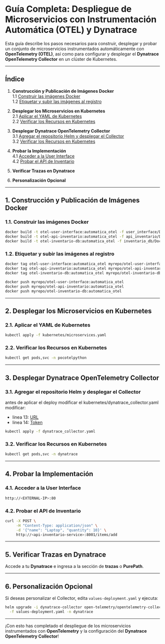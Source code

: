 # Guía Completa: Despliegue de Microservicios con Instrumentación Automática (OTEL) y Dynatrace

Esta guía describe los pasos necesarios para construir, desplegar y probar un conjunto de microservicios instrumentados automáticamente con **OpenTelemetry (OTEL)**, así como para configurar y desplegar el **Dynatrace OpenTelemetry Collector** en un clúster de Kubernetes.

---

## Índice

1. **Construcción y Publicación de Imágenes Docker**  
   1.1 [Construir las imágenes Docker](#11-construir-las-imágenes-docker)  
   1.2 [Etiquetar y subir las imágenes al registro](#12-etiquetar-y-subir-las-imágenes-al-registro)  

2. **Desplegar los Microservicios en Kubernetes**  
   2.1 [Aplicar el YAML de Kubernetes](#21-aplicar-el-yaml-de-kubernetes)  
   2.2 [Verificar los Recursos en Kubernetes](#22-verificar-los-recursos-en-kubernetes)  

3. **Desplegar Dynatrace OpenTelemetry Collector**  
   3.1 [Agregar el repositorio Helm y desplegar el Collector](#31-agregar-el-repositorio-helm-y-desplegar-el-collector)  
   3.2 [Verificar los Recursos en Kubernetes](#32-verificar-los-recursos-en-kubernetes)  

4. **Probar la Implementación**  
   4.1 [Acceder a la User Interface](#41-acceder-a-la-user-interface)  
   4.2 [Probar el API de Inventario](#42-probar-el-api-de-inventario)  

5. **Verificar Trazas en Dynatrace**

6. **Personalización Opcional**

---

## 1. Construcción y Publicación de Imágenes Docker

### 1.1. Construir las imágenes Docker

```bash
docker build -t otel-user-interface:automatica_otel -f user_interface/Dockerfile ./user_interface
docker build -t otel-api-inventario:automatica_otel -f api_inventario/Dockerfile ./api_inventario
docker build -t otel-inventario-db:automatica_otel -f inventario_db/Dockerfile ./inventario_db
```

### 1.2. Etiquetar y subir las imágenes al registro

```bash
docker tag otel-user-interface:automatica_otel myrepo/otel-user-interface:automatica_otel
docker tag otel-api-inventario:automatica_otel myrepo/otel-api-inventario:automatica_otel
docker tag otel-inventario-db:automatica_otel myrepo/otel-inventario-db:automatica_otel

docker push myrepo/otel-user-interface:automatica_otel
docker push myrepo/otel-api-inventario:automatica_otel
docker push myrepo/otel-inventario-db:automatica_otel
```

---

## 2. Desplegar los Microservicios en Kubernetes

### 2.1. Aplicar el YAML de Kubernetes

```bash
kubectl apply -f kubernetes/microservices.yaml
```

### 2.2. Verificar los Recursos en Kubernetes

```bash
kubectl get pods,svc -n pocotelpython
```

---

## 3. Desplegar Dynatrace OpenTelemetry Collector

### 3.1. Agregar el repositorio Helm y desplegar el Collector
antes de aplicar el deploy modificar el kubernetes/dynatrace_collector.yaml modificar:
- linea 13: [URL](https://docs.dynatrace.com/docs/shortlink/otel-getstarted-otlpexport#export-to-saas-and-activegate)
- linea 14: [Token](https://docs.dynatrace.com/docs/shortlink/otel-getstarted-otlpexport#authentication-export-to-activegate)

```bash
kubectl apply -f dynatrace_collector.yaml
```

### 3.2. Verificar los Recursos en Kubernetes

```bash
kubectl get pods,svc -n dynatrace
```

---

## 4. Probar la Implementación

### 4.1. Acceder a la User Interface

```bash
http://<EXTERNAL-IP>:80
```

### 4.2. Probar el API de Inventario

```bash
curl -X POST \
     -H "Content-Type: application/json" \
     -d '{"name": "Laptop", "quantity": 10}' \
     http://<api-inventario-service>:8001/items/add
```

---

## 5. Verificar Trazas en Dynatrace

Accede a tu **Dynatrace** e ingresa a la sección de **trazas** o **PurePath**.

---

## 6. Personalización Opcional

Si deseas personalizar el Collector, edita `values-deployment.yaml` y ejecuta:

```bash
helm upgrade -i dynatrace-collector open-telemetry/opentelemetry-collector \
  -f values-deployment.yaml -n dynatrace
```

---

¡Con esto has completado el despliegue de los microservicios instrumentados con **OpenTelemetry** y la configuración del **Dynatrace OpenTelemetry Collector**!

